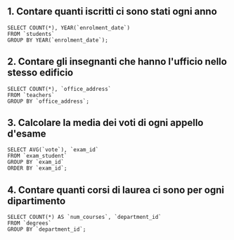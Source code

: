 ## 1. Contare quanti iscritti ci sono stati ogni anno

```
SELECT COUNT(*), YEAR(`enrolment_date`)
FROM `students`
GROUP BY YEAR(`enrolment_date`);
```

## 2. Contare gli insegnanti che hanno l'ufficio nello stesso edificio

```
SELECT COUNT(*), `office_address`
FROM `teachers`
GROUP BY `office_address`;
```

## 3. Calcolare la media dei voti di ogni appello d'esame

```
SELECT AVG(`vote`), `exam_id`
FROM `exam_student`
GROUP BY `exam_id`
ORDER BY `exam_id`;
```

## 4. Contare quanti corsi di laurea ci sono per ogni dipartimento

```
SELECT COUNT(*) AS `num_courses`, `department_id`
FROM `degrees`
GROUP BY `department_id`;
```